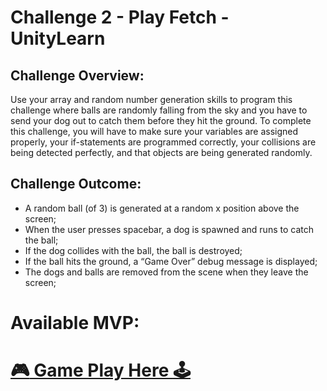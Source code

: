 # Challenge 2 - Play Fetch - UnityLearn

## Challenge Overview: 

Use your array and random number generation skills to program this challenge where balls are randomly falling from the sky and you have to send your dog out to catch them before they hit the ground. To complete this challenge, you will have to make sure your variables are assigned properly, your if-statements are programmed correctly, your collisions are being detected perfectly, and that objects are being generated randomly.

## Challenge Outcome:

- A random ball (of 3) is generated at a random x position above the screen;
- When the user presses spacebar, a dog is spawned and runs to catch the ball;
- If the dog collides with the ball, the ball is destroyed;
- If the ball hits the ground, a “Game Over” debug message is displayed;
- The dogs and balls are removed from the scene when they leave the screen;

# Available MVP:

# [:video_game: Game Play Here :joystick:](https://play.unity.com/mg/other/wbgl-w2ph)
